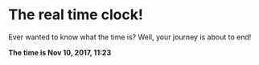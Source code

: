 # The real time clock!

Ever wanted to know what the time is? Well, your journey is about to end!

**The time is Nov 10, 2017, 11:23**